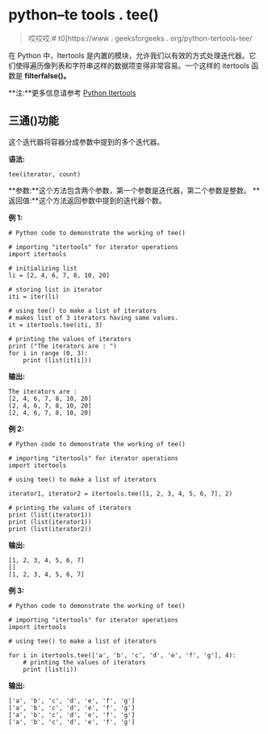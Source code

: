 # python–te tools . tee()

> 哎哎哎:# t0]https://www . geeksforgeeks . org/python-tertools-tee/

在 Python 中，Itertools 是内置的模块，允许我们以有效的方式处理迭代器。它们使得遍历像列表和字符串这样的数据项变得非常容易。一个这样的 itertools 函数是 **filterfalse()。**

**注:**更多信息请参考 [Python Itertools](https://www.geeksforgeeks.org/python-itertools/)

## 三通()功能

这个迭代器将容器分成参数中提到的多个迭代器。

**语法:**

```
tee(iterator, count)
```

**参数:**这个方法包含两个参数，第一个参数是迭代器，第二个参数是整数。
**返回值:**这个方法返回参数中提到的迭代器个数。

**例 1:**

```
# Python code to demonstrate the working of tee() 

# importing "itertools" for iterator operations 
import itertools 

# initializing list  
li = [2, 4, 6, 7, 8, 10, 20] 

# storing list in iterator 
iti = iter(li) 

# using tee() to make a list of iterators 
# makes list of 3 iterators having same values. 
it = itertools.tee(iti, 3) 

# printing the values of iterators 
print ("The iterators are : ") 
for i in range (0, 3): 
    print (list(it[i])) 
```

**输出:**

```
The iterators are : 
[2, 4, 6, 7, 8, 10, 20]
[2, 4, 6, 7, 8, 10, 20]
[2, 4, 6, 7, 8, 10, 20]

```

**例 2:**

```
# Python code to demonstrate the working of tee() 

# importing "itertools" for iterator operations 
import itertools

# using tee() to make a list of iterators 

iterator1, iterator2 = itertools.tee([1, 2, 3, 4, 5, 6, 7], 2)

# printing the values of iterators 
print (list(iterator1)) 
print (list(iterator1)) 
print (list(iterator2)) 
```

**输出:**

```
[1, 2, 3, 4, 5, 6, 7]
[]
[1, 2, 3, 4, 5, 6, 7]

```

**例 3:**

```
# Python code to demonstrate the working of tee() 

# importing "itertools" for iterator operations 
import itertools

# using tee() to make a list of iterators 

for i in itertools.tee(['a', 'b', 'c', 'd', 'e', 'f', 'g'], 4):
    # printing the values of iterators 
    print (list(i))
```

**输出:**

```
['a', 'b', 'c', 'd', 'e', 'f', 'g']
['a', 'b', 'c', 'd', 'e', 'f', 'g']
['a', 'b', 'c', 'd', 'e', 'f', 'g']
['a', 'b', 'c', 'd', 'e', 'f', 'g']

```